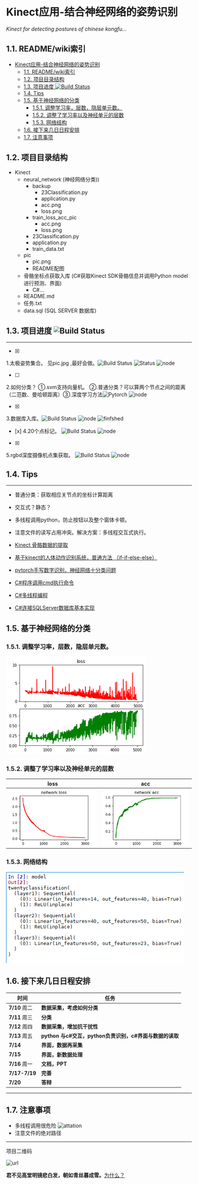 # Kinect应用-结合神经网络的姿势识别
_Kinect for detecting postures of chinese kongfu..._
## 1.1. README/wiki索引  

<!-- TOC -->

- [Kinect应用-结合神经网络的姿势识别](#kinect应用-结合神经网络的姿势识别)
    - [1.1. README/wiki索引](#readmewiki索引)
    - [1.2. 项目目录结构](#项目目录结构)
    - [1.3. 项目进度 ![Build Status](https://img.shields.io/badge/进度-Stagnation-lightgrey.svg)](#11-项目进度-build-statushttpsimgshieldsiobadge-stagnation-lightgreysvg)
    - [1.4. Tips](#12-tips)
    - [1.5. 基于神经网络的分类](#13-基于神经网络的分类)
        - [1.5.1. 调整学习率，层数，隐层单元数。](#131-调整学习率层数隐层单元数)
        - [1.5.2. 调整了学习率以及神经单元的层数](#132-调整了学习率以及神经单元的层数)
        - [1.5.3. 网络结构](#133-网络结构)
    - [1.6. 接下来几日日程安排](#14-接下来几日日程安排)
    - [1.7. 注意事项](#15-注意事项)

<!-- /TOC -->
## 1.2. 项目目录结构
- Kinect
    - neural_network  (神经网络分类))
        - backup
            - 23Classification.py
            - application.py
            - acc.png
            - loss.png
        - train_loss_acc_pic
            - acc.png
            - loss.png
        - 23Classification.py
        - application.py
        - train_data.txt
    - pic
        - pic.png
        - README配图
    - 骨骼坐标点获取入库 (C#获取Kinect SDK骨骼信息并调用Python model进行预测、界面)
        - C#...
    - README.md
    - 任务.txt
    - data.sql  (SQL SERVER 数据库)


## 1.3. 项目进度 ![Build Status](https://img.shields.io/badge/%E8%BF%9B%E5%BA%A6-Stagnation-lightgrey.svg)

___ 


- [x] 
1.太极姿势集合。  见pic.jpg ,最好会做。![Build Status](https://ci.pytorch.org/jenkins/job/pytorch-master/badge/icon) ![Status](https://img.shields.io/badge/finished-%E9%99%88%E8%BF%9C%E5%86%9B%2C%E4%BD%95%E5%BD%A6%E4%BD%B6-blue.svg) ![node](https://img.shields.io/badge/%E7%8E%8B%E6%96%B9%E5%B9%B4-adding-green.svg)

- [ ] 
2.如何分类？ ①.svm支持向量机。 ②.普通分类？可以算两个节点之间的距离（二范数、曼哈顿距离）③.深度学习方法![Pytorch](https://img.shields.io/badge/Framework-PyTorch-brightgreen.svg)  ![node](https://img.shields.io/badge/%E7%8E%8B%E6%96%B9%E5%B9%B4-adding-green.svg)


- [x] 
3.数据库入库。![Build Status](https://camo.githubusercontent.com/7ff1a64ca6e9f85bcdfc81a2e11bff01b9ad3d33/68747470733a2f2f7472617669732d63692e6f72672f70696b65736c65792f6769746875626261646765732e737667) ![node](https://img.shields.io/badge/%E7%8E%8B%E6%96%B9%E5%B9%B4-adding-green.svg) ![finfshed](https://img.shields.io/badge/finished-%E9%99%88%E8%BF%9C%E5%86%9B-blue.svg)
- [x] 
4.20个点标记。  ![Build Status](https://ci.pytorch.org/jenkins/job/pytorch-master/badge/icon) ![node](https://img.shields.io/badge/%E7%8E%8B%E6%96%B9%E5%B9%B4-adding-green.svg)
- [x] 
5.rgbd深度摄像机点集获取。  ![Build Status](https://camo.githubusercontent.com/7ff1a64ca6e9f85bcdfc81a2e11bff01b9ad3d33/68747470733a2f2f7472617669732d63692e6f72672f70696b65736c65792f6769746875626261646765732e737667) ![node](https://img.shields.io/badge/%E7%8E%8B%E6%96%B9%E5%B9%B4-adding-green.svg) 

## 1.4. Tips 
___
- 普通分类：获取相应关节点的坐标计算距离
- 交互式？静态？
- 多线程调用python，防止按钮以及整个窗体卡顿。
- 注意文件的读写占用冲突。解决方案：多线程交互式执行。 

- [Kinect 骨骼数据的提取]()  
- [基于kinect的人体动作识别系统，普通方法 （if-if-else-else）](https://blog.csdn.net/baolinq/article/details/78143748)  
- [pytorch手写数字识别，神经网络十分类问题](https://github.com/Elin24/learning_pyTorch_with_SherlockLiao/tree/master/Chapter_3)  
- [C#程序调用cmd执行命令](http://www.cnblogs.com/babycool/p/3570648.html)  
- [C#多线程编程](https://www.cnblogs.com/luxiaoxun/p/3280146.html) 
- [C#连接SQLServer数据库基本实现](https://www.cnblogs.com/wuqianling/p/5950667.html)
## 1.5. 基于神经网络的分类
### 1.5.1. 调整学习率，层数，隐层单元数。
![玄学](https://github.com/wfnian/Kinect/blob/master/pic/geez.png?raw=true)
### 1.5.2. 调整了学习率以及神经单元的层数
| loss                                                                                                  | acc                                                                                                  |
| ----------------------------------------------------------------------------------------------------- | ---------------------------------------------------------------------------------------------------- |
| ![](https://github.com/wfnian/Kinect/blob/master/neural_network/train_loss_acc_pic/loss.png?raw=true) | ![](https://github.com/wfnian/Kinect/blob/master/neural_network/train_loss_acc_pic/acc.png?raw=true) |
### 1.5.3. 网络结构
![](https://github.com/wfnian/Kinect/blob/master/pic/network_model.png?raw=true)
## 1.6. 接下来几日日程安排
| __时间__      | __任务__                                                |
| ------------- | ------------------------------------------------------- |
| __7/10__ 周二 | __数据采集，考虑如何分类__                              |
| __7/11__ 周三 | __分类__                                                |
| __7/12__ 周四 | __数据采集，增加抗干扰性__                              |
| __7/13__ 周五 | __python 与c#交互，python负责识别，c#界面与数据的读取__ |
| __7/14__      | __界面，数据再采集__                                    |
| __7/15__      | __界面，新数据处理__                                    |
| __7/16__ 周一 | __文档，PPT__                                           |
| __7/17-7/19__ | __完善__                                                |
| __7/20__      | __答辩__                                                |
___
## 1.7. 注意事项

- 多线程调用很危险 ![attation](https://img.shields.io/badge/Attention-Serious-red.svg) 
- 注意文件的绝对路径
---
项目二维码 

![url](https://qr.api.cli.im/qr?data=https%253A%252F%252Fgithub.com%252Fwfnian%252FKinect&level=H&transparent=false&bgcolor=%23ffffff&forecolor=%23000000&blockpixel=12&marginblock=1&logourl=http%3A&size=136&kid=cliim&key=6fc6080d5e7a26cb74bf361066319a3c)

**君不见高堂明镜悲白发，朝如青丝暮成雪。**[为什么？](http://www.kugou.com/share/52rRddct9V2.html?id=52rRddct9V2#hash=02EEC83F8075843B48E88792B999BE75)
